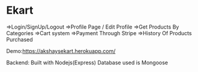 # Ekart
=>Login/SignUp/Logout
=>Profile Page / Edit Profile
=>Get Products By Categories
=>Cart system
=>Payment Through Stripe
=>History Of Products Purchased

Demo:https://akshaysekart.herokuapp.com/

Backend:
Built with Nodejs(Express)
Database used is Mongoose
